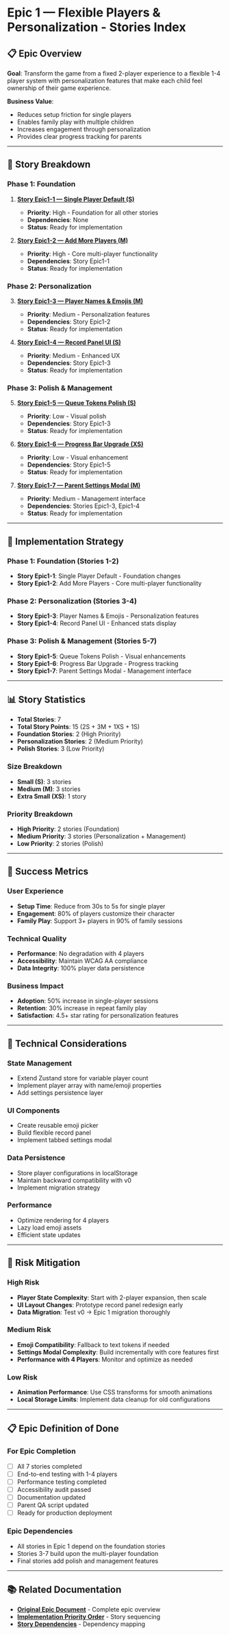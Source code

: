 # Epic 1 — Flexible Players & Personalization - Stories Index

## 📋 Epic Overview

**Goal**: Transform the game from a fixed 2-player experience to a flexible 1-4 player system with personalization features that make each child feel ownership of their game experience.

**Business Value**: 
- Reduces setup friction for single players
- Enables family play with multiple children
- Increases engagement through personalization
- Provides clear progress tracking for parents

---

## 🎯 Story Breakdown

### Phase 1: Foundation
1. **[Story Epic1-1 — Single Player Default (S)](story-epic1-1-single-player-default-s.md)**
   - **Priority**: High - Foundation for all other stories
   - **Dependencies**: None
   - **Status**: Ready for implementation

2. **[Story Epic1-2 — Add More Players (M)](story-epic1-2-add-more-players-m.md)**
   - **Priority**: High - Core multi-player functionality
   - **Dependencies**: Story Epic1-1
   - **Status**: Ready for implementation

### Phase 2: Personalization
3. **[Story Epic1-3 — Player Names & Emojis (M)](story-epic1-3-player-names-emojis-m.md)**
   - **Priority**: Medium - Personalization features
   - **Dependencies**: Story Epic1-2
   - **Status**: Ready for implementation

4. **[Story Epic1-4 — Record Panel UI (S)](story-epic1-4-record-panel-ui-s.md)**
   - **Priority**: Medium - Enhanced UX
   - **Dependencies**: Story Epic1-3
   - **Status**: Ready for implementation

### Phase 3: Polish & Management
5. **[Story Epic1-5 — Queue Tokens Polish (S)](story-epic1-5-queue-tokens-polish-s.md)**
   - **Priority**: Low - Visual polish
   - **Dependencies**: Story Epic1-3
   - **Status**: Ready for implementation

6. **[Story Epic1-6 — Progress Bar Upgrade (XS)](story-epic1-6-progress-bar-upgrade-xs.md)**
   - **Priority**: Low - Visual enhancement
   - **Dependencies**: Story Epic1-5
   - **Status**: Ready for implementation

7. **[Story Epic1-7 — Parent Settings Modal (M)](story-epic1-7-parent-settings-modal-m.md)**
   - **Priority**: Medium - Management interface
   - **Dependencies**: Stories Epic1-3, Epic1-4
   - **Status**: Ready for implementation

---

## 🚀 Implementation Strategy

### Phase 1: Foundation (Stories 1-2)
- **Story Epic1-1**: Single Player Default - Foundation changes
- **Story Epic1-2**: Add More Players - Core multi-player functionality

### Phase 2: Personalization (Stories 3-4)
- **Story Epic1-3**: Player Names & Emojis - Personalization features
- **Story Epic1-4**: Record Panel UI - Enhanced stats display

### Phase 3: Polish & Management (Stories 5-7)
- **Story Epic1-5**: Queue Tokens Polish - Visual enhancements
- **Story Epic1-6**: Progress Bar Upgrade - Progress tracking
- **Story Epic1-7**: Parent Settings Modal - Management interface

---

## 📊 Story Statistics

- **Total Stories**: 7
- **Total Story Points**: 15 (2S + 3M + 1XS + 1S)
- **Foundation Stories**: 2 (High Priority)
- **Personalization Stories**: 2 (Medium Priority)
- **Polish Stories**: 3 (Low Priority)

### Size Breakdown
- **Small (S)**: 3 stories
- **Medium (M)**: 3 stories
- **Extra Small (XS)**: 1 story

### Priority Breakdown
- **High Priority**: 2 stories (Foundation)
- **Medium Priority**: 3 stories (Personalization + Management)
- **Low Priority**: 2 stories (Polish)

---

## 🎯 Success Metrics

### User Experience
- **Setup Time**: Reduce from 30s to 5s for single player
- **Engagement**: 80% of players customize their character
- **Family Play**: Support 3+ players in 90% of family sessions

### Technical Quality
- **Performance**: No degradation with 4 players
- **Accessibility**: Maintain WCAG AA compliance
- **Data Integrity**: 100% player data persistence

### Business Impact
- **Adoption**: 50% increase in single-player sessions
- **Retention**: 30% increase in repeat family play
- **Satisfaction**: 4.5+ star rating for personalization features

---

## 🔧 Technical Considerations

### State Management
- Extend Zustand store for variable player count
- Implement player array with name/emoji properties
- Add settings persistence layer

### UI Components
- Create reusable emoji picker
- Build flexible record panel
- Implement tabbed settings modal

### Data Persistence
- Store player configurations in localStorage
- Maintain backward compatibility with v0
- Implement migration strategy

### Performance
- Optimize rendering for 4 players
- Lazy load emoji assets
- Efficient state updates

---

## 🚨 Risk Mitigation

### High Risk
- **Player State Complexity**: Start with 2-player expansion, then scale
- **UI Layout Changes**: Prototype record panel redesign early
- **Data Migration**: Test v0 → Epic 1 migration thoroughly

### Medium Risk
- **Emoji Compatibility**: Fallback to text tokens if needed
- **Settings Modal Complexity**: Build incrementally with core features first
- **Performance with 4 Players**: Monitor and optimize as needed

### Low Risk
- **Animation Performance**: Use CSS transforms for smooth animations
- **Local Storage Limits**: Implement data cleanup for old configurations

---

## 📋 Epic Definition of Done

### For Epic Completion
- [ ] All 7 stories completed
- [ ] End-to-end testing with 1-4 players
- [ ] Performance testing completed
- [ ] Accessibility audit passed
- [ ] Documentation updated
- [ ] Parent QA script updated
- [ ] Ready for production deployment

### Epic Dependencies
- All stories in Epic 1 depend on the foundation stories
- Stories 3-7 build upon the multi-player foundation
- Final stories add polish and management features

---

## 📚 Related Documentation

- **[Original Epic Document](../epic-1-flexible-players-personalization.md)** - Complete epic overview
- **[Implementation Priority Order](implementation-priority-order.md)** - Story sequencing
- **[Story Dependencies](story-dependencies.md)** - Dependency mapping
